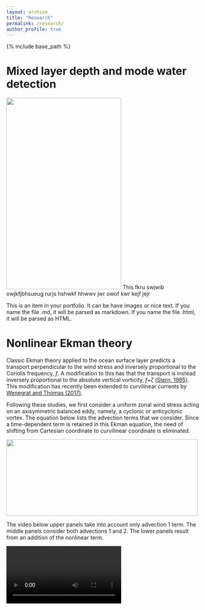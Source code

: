 ```yaml
---
layout: archive
title: "Research"
permalink: /research/
author_profile: true
---
```


{% include base_path %}

Mixed layer depth and mode water detection
======

<img src="http://yanxu-chen.github.io/images/example_profiles.png" width="300" height="500"> This fkru swjwib owjkfjbhsueug rurjs hshwkf hhwwv jwr owof kwr kejf jejr


This is an item in your portfolio. It can be have images or nice text. If you name the file .md, it will be parsed as markdown. If you name the file .html, it will be parsed as HTML. 



Nonlinear Ekman theory
======

Classic Ekman theory applied to the ocean surface layer predicts a transport perpendicular to the wind stress and inversely proportional to the Coriolis frequency, *f*. A modification to this has that the transport is instead inversely proportional to the absolute vertical vorticity, *f+ζ* [(Stern, 1965)](https://doi.org/10.1016/0011-7471(65)90007-0). This modification has recently been extended to curvilinear currents by [Wenegrat and Thomas (2017)](https://doi.org/10.1175/JPO-D-16-0239.1).

Following these studies, we first consider a uniform zonal wind stress acting on an axisymmetric balanced eddy, namely, a cyclonic or anticyclonic vortex. The equation below lists the advection terms that we consider. Since a time-dependent term is retained in this Ekman equation, the need of shifting from Cartesian coordinate to curvilinear coordinate is eliminated. 

<img src="http://yanxu-chen.github.io/images/equation.png" width="500" height="200">

The video below 
upper panels take into account only advection 1 term. The middle panels consider both advections 1 and 2. The lower panels result from an addition of the nonlinear term.

<body>
  <video controls>
    <source src="https://github.com/yanxu-chen/yanxu-chen.github.io/raw/master/media/Ekman.mp4" type="video/mp4" width="500" height="800">
    <p>Your browser doesn't support HTML5 video. Here is a <a href="viper.mp4">link to the video</a> instead.</p> 
  </video>
</body>




  

